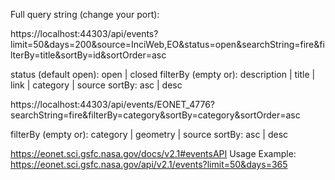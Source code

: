 Full query string (change your port):

https://localhost:44303/api/events?limit=50&days=200&source=InciWeb,EO&status=open&searchString=fire&filterBy=title&sortBy=id&sortOrder=asc

status (default open): open | closed
filterBy (empty or):  description | title | link | category | source
sortBy: asc | desc


https://localhost:44303/api/events/EONET_4776?searchString=fire&filterBy=category&sortBy=category&sortOrder=asc

filterBy (empty or):  category | geometry | source
sortBy: asc | desc



https://eonet.sci.gsfc.nasa.gov/docs/v2.1#eventsAPI
Usage Example:
https://eonet.sci.gsfc.nasa.gov/api/v2.1/events?limit=50&days=365